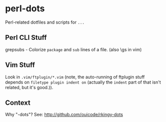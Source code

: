 perl-dots
=========

Perl-related dotfiles and scripts for `...`

Perl CLI Stuff
--------------

grepsubs - Colorize `package` and `sub` lines of a file. (also \gs in vim)

Vim Stuff
---------

Look in `.vim/ftplugin/*.vim` (note, the auto-running of ftplugin stuff
depends on `filetype plugin indent on` (actually the `indent` part of that
isn't related, but it's good.)).

Context
-------

Why "-dots"?  See: http://github.com/ouicode/rkingy-dots
